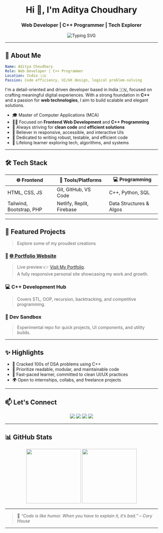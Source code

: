 
<h1 align="center">Hi 👋, I'm Aditya Choudhary</h1>
<h3 align="center">Web Developer | C++ Programmer | Tech Explorer</h3>

<p align="center">
  <img src="https://readme-typing-svg.herokuapp.com?font=Fira+Code&size=24&pause=1000&center=true&width=450&lines=Code.+Create.+Repeat.;Passionate+Fullstack+Learner.;Always+Building+Something+New!;" alt="Typing SVG" />
</p>

---


## 🧠 About Me

```yaml
Name: Aditya Choudhary
Role: Web Developer | C++ Programmer
Location: India 🇮🇳
Passion: Code efficiency, UI/UX design, logical problem-solving
```
I'm a detail-oriented and driven developer based in India 🇮🇳, focused on crafting meaningful digital experiences. With a strong foundation in **C++** and a passion for **web technologies**, I aim to build scalable and elegant solutions.

- 🎓 Master of Computer Applications (MCA)
- 🧑‍💻 Focused on **Frontend Web Development** and **C++ Programming**
- 🚀 Always striving for **clean code** and **efficient solutions**
- 📱 Believer in responsive, accessible, and interactive UIs
- 🧩 Dedicated to writing robust, testable, and efficient code
- 🌱 Lifelong learner exploring tech, algorithms, and systems

---

## 🛠️ Tech Stack

<div align="center">

| 🌐 Frontend      | 🧰 Tools/Platforms       | 💻 Programming      |
|------------------|--------------------------|---------------------|
| HTML, CSS, JS    | Git, GitHub, VS Code     | C++, Python, SQL    |
| Tailwind, Bootstrap, PHP   | Netlify, Replit, Firebase| Data Structures & Algos |

</div>

---

## 🚀 Featured Projects

> Explore some of my proudest creations

### 🎨 [🌐 Portfolio Website](https://adiityachoudhary.github.io/portfolio/)
>Live preview 👉 [Visit My Portfolio](https://adiityachoudhary.github.io/portfolio/).  
> A fully responsive personal site showcasing my work and growth.

### 💻 C++ Development Hub
> Covers STL, OOP, recursion, backtracking, and competitive programming.

### 🔧 Dev Sandbox
> Experimental repo for quick projects, UI components, and utility builds.

---

## ✨ Highlights

- 🧩 Cracked 100s of DSA problems using C++
- 🧼 Prioritize readable, modular, and maintainable code
- 🎯 Fast-paced learner, committed to clean UI/UX practices
- 🌍 Open to internships, collabs, and freelance projects

---

## 📫 Let's Connect

<p align="center">
  <a href="mailto:caditya965@gmail.com"><img src="https://img.shields.io/badge/-Email-red?style=for-the-badge&logo=gmail&logoColor=white"></a>
  <a href="https://www.linkedin.com/in/adiityachoudhary/"><img src="https://img.shields.io/badge/-LinkedIn-blue?style=for-the-badge&logo=linkedin&logoColor=white"></a>
  <a href="https://github.com/adiityachoudhary"><img src="https://img.shields.io/badge/-GitHub-black?style=for-the-badge&logo=github&logoColor=white"></a>
  <a href="https://adiityachoudhary.github.io/portfolio/"><img src="https://img.shields.io/badge/-Portfolio-orange?style=for-the-badge&logo=react&logoColor=white"></a>
</p>

---

## 📊 GitHub Stats

<p align="center">
  <img src="https://github-readme-stats.vercel.app/api?username=adiityachoudhary&show_icons=true&theme=tokyonight&hide_border=true" height="180px" />
  <img src="https://github-readme-stats.vercel.app/api/top-langs/?username=adiityachoudhary&layout=compact&theme=tokyonight&hide_border=true" height="180px" />
</p>

---

> 🧠 *“Code is like humor. When you have to explain it, it’s bad.” – Cory House*

---
